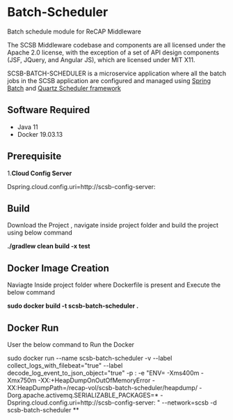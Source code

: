 # Batch-Scheduler

Batch schedule module for  ReCAP Middleware

The SCSB Middleware codebase and components are all licensed under the Apache 2.0 license, with the exception of a set of API design components (JSF, JQuery, and Angular JS), which are licensed under MIT X11.

SCSB-BATCH-SCHEDULER is a microservice application where all the batch jobs in the SCSB application are configured and managed using [Spring
Batch](https://spring.io/projects/spring-batch) and [Quartz Scheduler
framework](http://www.quartz-scheduler.org/) 

## Software Required

  - Java 11
  - Docker 19.03.13   
  
## Prerequisite

1.**Cloud Config Server**

Dspring.cloud.config.uri=http://scsb-config-server:<port>

## Build

Download the Project , navigate inside project folder and build the project using below command

**./gradlew clean build -x test**

## Docker Image Creation

Naviagte Inside project folder where Dockerfile is present and Execute the below command

**sudo docker build -t scsb-batch-scheduler .**

## Docker Run

User the below command to Run the Docker

sudo docker run --name scsb-batch-scheduler   -v <volume> --label collect_logs_with_filebeat="true" --label decode_log_event_to_json_object="true" -p <port>:<port> -e "ENV= -Xms400m  -Xmx750m -XX:+HeapDumpOnOutOfMemoryError -XX:HeapDumpPath=/recap-vol/scsb-batch-scheduler/heapdump/ -Dorg.apache.activemq.SERIALIZABLE_PACKAGES=*  -Dspring.cloud.config.uri=http://scsb-config-server:<port>  " --network=scsb  -d scsb-batch-scheduler **
